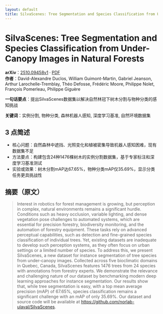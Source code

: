```yaml
---
layout: default
title: SilvaScenes: Tree Segmentation and Species Classification from Under-Canopy Images in Natural Forests
---
```


# SilvaScenes: Tree Segmentation and Species Classification from Under-Canopy Images in Natural Forests
**arXiv**：[2510.09458v1](https://arxiv.org/abs/2510.09458) · [PDF](https://arxiv.org/pdf/2510.09458.pdf)  
**作者**：David-Alexandre Duclos, William Guimont-Martin, Gabriel Jeanson, Arthur Larochelle-Tremblay, Théo Defosse, Frédéric Moore, Philippe Nolet, François Pomerleau, Philippe Giguère  

**一句话要点**：提出SilvaScenes数据集以解决自然林冠下树木分割与物种分类的感知挑战

**关键词**：实例分割, 物种分类, 森林机器人感知, 深度学习基准, 自然环境数据集

## 3 点简述
- 核心问题：自然森林中遮挡、光照变化和植被密集导致机器人感知困难，现有数据集不足
- 方法要点：构建包含24种1476棵树木的实例分割数据集，基于专家标注和深度学习基准测试
- 实验或效果：树木分割mAP达67.65%，物种分类mAP仅35.69%，显示分类任务更具挑战性

## 摘要（原文）

> Interest in robotics for forest management is growing, but perception in
> complex, natural environments remains a significant hurdle. Conditions such as
> heavy occlusion, variable lighting, and dense vegetation pose challenges to
> automated systems, which are essential for precision forestry, biodiversity
> monitoring, and the automation of forestry equipment. These tasks rely on
> advanced perceptual capabilities, such as detection and fine-grained species
> classification of individual trees. Yet, existing datasets are inadequate to
> develop such perception systems, as they often focus on urban settings or a
> limited number of species. To address this, we present SilvaScenes, a new
> dataset for instance segmentation of tree species from under-canopy images.
> Collected across five bioclimatic domains in Quebec, Canada, SilvaScenes
> features 1476 trees from 24 species with annotations from forestry experts. We
> demonstrate the relevance and challenging nature of our dataset by benchmarking
> modern deep learning approaches for instance segmentation. Our results show
> that, while tree segmentation is easy, with a top mean average precision (mAP)
> of 67.65%, species classification remains a significant challenge with an mAP
> of only 35.69%. Our dataset and source code will be available at
> https://github.com/norlab-ulaval/SilvaScenes.

